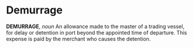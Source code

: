 # Demurrage

**DEMURRAGE**, _noun_ An allowance made to the master of a trading vessel, for delay or detention in port beyond the appointed time of departure. This expense is paid by the merchant who causes the detention.